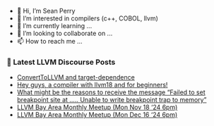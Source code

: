 - 👋 Hi, I’m Sean Perry
- 👀 I’m interested in compilers (c++, COBOL, llvm)
- 🌱 I’m currently learning ...
- 💞️ I’m looking to collaborate on ...
- 📫 How to reach me ...

<!---
s66perry/s66perry is a ✨ special ✨ repository because its `README.md` (this file) appears on your GitHub profile.
You can click the Preview link to take a look at your changes.
--->
### 📕 Latest LLVM Discourse Posts

<!-- DISCOURSE-LLVM:START -->
- [ConvertToLLVM and target-dependence](https://discourse.llvm.org/t/converttollvm-and-target-dependence/83481#post_4)
- [Hey guys, a compiler with llvm18 and for beginners!](https://discourse.llvm.org/t/hey-guys-a-compiler-with-llvm18-and-for-beginners/83438#post_2)
- [What might be the reasons to receive the message “Failed to set breakpoint site at ….. Unable to write breakpoint trap to memory”](https://discourse.llvm.org/t/what-might-be-the-reasons-to-receive-the-message-failed-to-set-breakpoint-site-at-unable-to-write-breakpoint-trap-to-memory/83464#post_6)
- [LLVM Bay Area Monthly Meetup &lpar;Mon Nov 18 ‘24 6pm&rpar;](https://discourse.llvm.org/t/llvm-bay-area-monthly-meetup-mon-nov-18-24-6pm/83003#post_3)
- [LLVM Bay Area Monthly Meetup &lpar;Mon Dec 16 ‘24 6pm&rpar;](https://discourse.llvm.org/t/llvm-bay-area-monthly-meetup-mon-dec-16-24-6pm/83487#post_1)
<!-- DISCOURSE-LLVM:END -->
